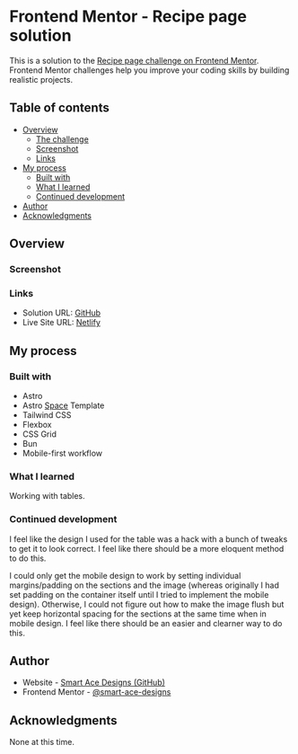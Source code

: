 # Frontend Mentor - Recipe page solution

This is a solution to the [Recipe page challenge on Frontend Mentor](https://www.frontendmentor.io/challenges/recipe-page-KiTsR8QQKm). Frontend Mentor challenges help you improve your coding skills by building realistic projects.

## Table of contents

- [Overview](#overview)
  - [The challenge](#the-challenge)
  - [Screenshot](#screenshot)
  - [Links](#links)
- [My process](#my-process)
  - [Built with](#built-with)
  - [What I learned](#what-i-learned)
  - [Continued development](#continued-development)
- [Author](#author)
- [Acknowledgments](#acknowledgments)

## Overview

### Screenshot

### Links

- Solution URL: [GitHub](https://github.com/Smart-Ace-Designs/Astro-Recipe-Page)
- Live Site URL: [Netlify](https://smartacedesigns-astro-recipe-card.netlify.app/)

## My process

### Built with

- Astro
- Astro [Space](https://github.com/Smart-Ace-Designs/Astro-Space) Template
- Tailwind CSS
- Flexbox
- CSS Grid
- Bun
- Mobile-first workflow

### What I learned

Working with tables.

### Continued development

I feel like the design I used for the table was a hack with a bunch of tweaks to get it to look correct. I feel like there should be a more eloquent method to do this.

I could only get the mobile design to work by setting individual margins/padding on the sections and the image (whereas originally I had set padding on the container itself until I tried to implement the mobile design). Otherwise, I could not figure out how to make the image flush but yet keep horizontal spacing for the sections at the same time when in mobile design. I feel like there should be an easier and clearner way to do this.

## Author

- Website - [Smart Ace Designs (GitHub)](https://github.com/Smart-Ace-Designs)
- Frontend Mentor - [@smart-ace-designs](https://www.frontendmentor.io/profile/Smart-Ace-Designs)

## Acknowledgments

None at this time.

